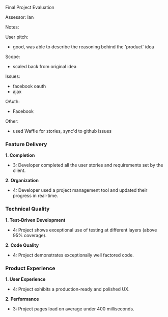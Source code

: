 Final Project Evaluation

Assessor: Ian

Notes:

User pitch:

- good, was able to describe the reasoning behind the 'product' idea

Scope:
- scaled back from original idea

Issues:

- facebook oauth
- ajax

OAuth:

- Facebook

Other:

- used Waffle for stories, sync'd to github issues


### Feature Delivery

**1. Completion**

* 3: Developer completed all the user stories and requirements set by the client.


**2. Organization**

* 4: Developer used a project management tool and updated their progress in real-time.


### Technical Quality

**1. Test-Driven Development**

* 4: Project shows exceptional use of testing at different layers (above 95% coverage).


**2. Code Quality**

* 4: Project demonstrates exceptionally well factored code.


### Product Experience

**1. User Experience**

* 4: Project exhibits a production-ready and polished UX.


**2. Performance**

* 3: Project pages load on average under 400 milliseconds.
